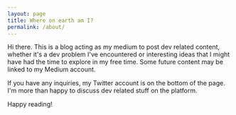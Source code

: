 ```yaml
---
layout: page
title: Where on earth am I?
permalink: /about/
---
```


Hi there. This is a blog acting as my medium to post dev related content, whether it's a dev problem I've encountered or interesting ideas that I might have had the time to explore in my free time. Some future content may be linked to my Medium account.

If you have any inquiries, my Twitter account is on the bottom of the page. I'm more than happy to discuss dev related stuff on the platform.

Happy reading!

